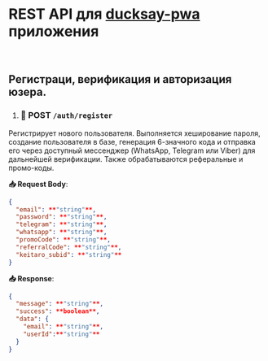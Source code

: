 # REST API для [ducksay-pwa](https://ducksay-pwa.com/) приложения

<br>

## Регистраци, верификация и авторизация юзера.

1. ### 🔹 POST `/auth/register`

Регистрирует нового пользователя. Выполняется хеширование пароля, создание
пользователя в базе, генерация 6-значного кода и отправка его через доступный
мессенджер (WhatsApp, Telegram или Viber) для дальнейшей верификации. Также
обрабатываются реферальные и промо-коды.

**📥 Request Body**:

```json
{
  "email": **"string"**,
  "password": **"string"**,
  "telegram": **"string"**,
  "whatsapp": **"string"**,
  "promoCode": **"string"**,
  "referralCode": **"string"**,
  "keitaro_subid": **"string"**
}
```

**📥 Response**:

```json
{
  "message": **"string"**,
  "success": **boolean**,
  "data": {
    "email": **"string"**,
    "userId":**"string"**
  }
}
```
